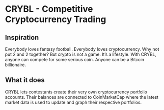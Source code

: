 # CRYBL - Competitive Cryptocurrency Trading 

## Inspiration
Everybody loves fantasy football. Everybody loves cryptocurrency. Why not put 2 and 2 together? But crypto is not a game. It’s a lifestyle. With CRYBL, anyone can compete for some serious coin. Anyone can be a Bitcoin billionaire.

## What it does
CRYBL lets contestants create their very own cryptocurrency portfolio accounts. Their balances are connected to CoinMarketCap where the latest market data is used to update and graph their respective portfolios.  
